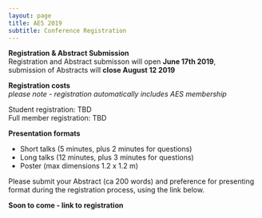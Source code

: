 ```yaml
---
layout: page
title: AES 2019
subtitle: Conference Registration
---
```


**Registration & Abstract Submission**  
Registration and Abstract submisson will open **June 17th 2019**,  
submission of Abstracts will **close August 12 2019**

**Registration costs**  
*please note - registration automatically includes AES membership*

Student registration: TBD  
Full member registration: TBD


**Presentation formats**
  
  - Short talks (5 minutes, plus 2 minutes for questions)
  - Long talks (12 minutes, plus 3 minutes for questions)
  - Poster (max dimensions 1.2 x 1.2 m)
  
Please submit your Abstract (ca 200 words) and preference for presenting format during the registration process, using the link below.
   
   
**Soon to come - link to registration**
